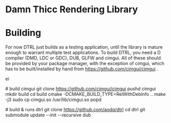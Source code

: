 # Damn Thicc Rendering Library




# Building

For now DTRL just builds as a testing application, until the library is mature
enough to warrant multiple test applications. To build DTRL, you need a D
compiler (DMD, LDC or GDC), DUB, GLFW and cimgui. All of these should be
provided by your package manager, with the exception of cimgui, which has to be
built/installed by hand from https://github.com/cimgui/cimgui .

ei

\# build cimgui
    git clone https://github.com/cimgui/cimgui
    pushd cimgui
    mkdir build
    cd build
    cmake -DCMAKE\_BUILD\_TYPE=RelWithDebInfo ..
    make -j3
    sudo cp cimgui.so /usr/lib/cimgui.so
    popd

\# build & runs dtrl
    git clone https://github.com/aodq/dtrl
    cd dtrl
    git submodule update --init --recursive
    dub
